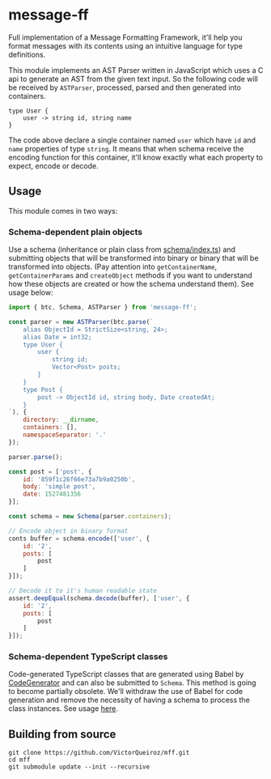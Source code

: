 # message-ff

Full implementation of a Message Formatting Framework, it'll help you format messages with its contents using an intuitive language for type definitions.

This module implements an AST Parser written in JavaScript which uses a C api to generate an AST from the given text input. So the following code will be received by `ASTParser`, processed, parsed and then generated into containers.

```
type User {
    user -> string id, string name
}
```

The code above declare a single container named `user` which have `id` and `name` properties of type `string`. It means that when schema receive the encoding function for this container, it'll know exactly what each property to expect, encode or decode.

## Usage

This module comes in two ways:

### Schema-dependent plain objects

Use a schema (inheritance or plain class from [schema/index.ts](src/schema/index.ts)) and submitting objects that will be transformed into binary or binary that will be transformed into objects. (Pay attention into `getContainerName`, `getContainerParams` and `createObject` methods if you want to understand how these objects are created or how the schema understand them). See usage below:

```js
import { btc, Schema, ASTParser } from 'message-ff';

const parser = new ASTParser(btc.parse(`
    alias ObjectId = StrictSize<string, 24>;
    alias Date = int32;
    type User {
        user {
            string id;
            Vector<Post> posts;
        }
    }
    type Post {
        post -> ObjectId id, string body, Date createdAt;
    }
`), {
    directory: __dirname,
    containers: [],
    namespaceSeparator: '.'
});

parser.parse();

const post = ['post', {
    id: '859f1c26f66e73a7b9a0250b',
    body: 'simple post',
    date: 1527481356
}];

const schema = new Schema(parser.containers);

// Encode object in binary format
conts buffer = schema.encode(['user', {
    id: '2',
    posts: [
        post
    ]
}]);

// Decode it to it's human readable state
assert.deepEqual(schema.decode(buffer), ['user', {
    id: '2',
    posts: [
        post
    ]
}]);
```

### Schema-dependent TypeScript classes

Code-generated TypeScript classes that are generated using Babel by [CodeGenerator](src/code-generator/index.ts) and can also be submitted to `Schema`. This method is going to become partially obsolete. We'll withdraw the use of Babel for code generation and remove the necessity of having a schema to process the class instances. See usage [here](test/code-generator.ts).

## Building from source
```
git clone https://github.com/VictorQueiroz/mff.git
cd mff
git submodule update --init --recursive
```